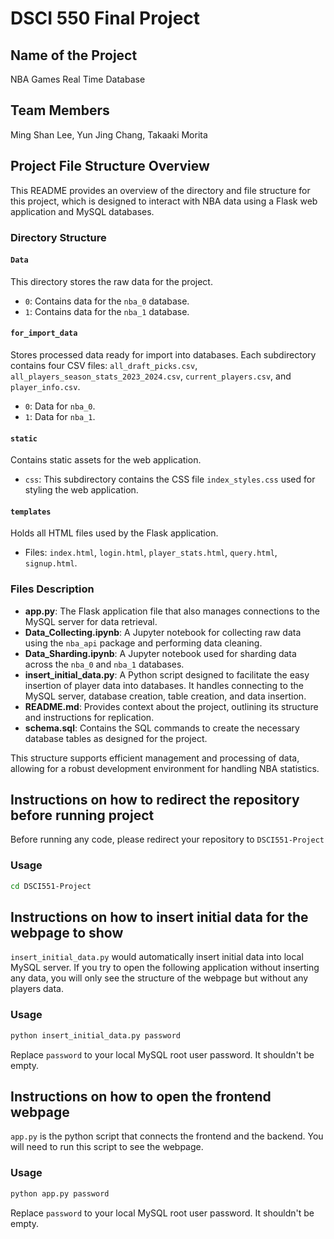 # DSCI 550 Final Project

## Name of the Project

NBA Games Real Time Database

## Team Members

Ming Shan Lee, Yun Jing Chang, Takaaki Morita

## Project File Structure Overview

This README provides an overview of the directory and file structure for this project, which is designed to interact with NBA data using a Flask web application and MySQL databases.

### Directory Structure

#### `Data`
This directory stores the raw data for the project.
- `0`: Contains data for the `nba_0` database.
- `1`: Contains data for the `nba_1` database.

#### `for_import_data`
Stores processed data ready for import into databases. Each subdirectory contains four CSV files: `all_draft_picks.csv`, `all_players_season_stats_2023_2024.csv`, `current_players.csv`, and `player_info.csv`.
- `0`: Data for `nba_0`.
- `1`: Data for `nba_1`.

#### `static`
Contains static assets for the web application.
- `css`: This subdirectory contains the CSS file `index_styles.css` used for styling the web application.

#### `templates`
Holds all HTML files used by the Flask application.
- Files: `index.html`, `login.html`, `player_stats.html`, `query.html`, `signup.html`.

### Files Description

- **app.py**: The Flask application file that also manages connections to the MySQL server for data retrieval.
- **Data_Collecting.ipynb**: A Jupyter notebook for collecting raw data using the `nba_api` package and performing data cleaning.
- **Data_Sharding.ipynb**: A Jupyter notebook used for sharding data across the `nba_0` and `nba_1` databases.
- **insert_initial_data.py**: A Python script designed to facilitate the easy insertion of player data into databases. It handles connecting to the MySQL server, database creation, table creation, and data insertion.
- **README.md**: Provides context about the project, outlining its structure and instructions for replication.
- **schema.sql**: Contains the SQL commands to create the necessary database tables as designed for the project.

This structure supports efficient management and processing of data, allowing for a robust development environment for handling NBA statistics.

## Instructions on how to redirect the repository before running project

Before running any code, please redirect your repository to `DSCI551-Project`

### Usage

```bash
cd DSCI551-Project
```

## Instructions on how to insert initial data for the webpage to show

`insert_initial_data.py` would automatically insert initial data into local MySQL server. If you try to open the following application without inserting any data, you will only see the structure of the webpage but without any players data.

### Usage

```bash
python insert_initial_data.py password
```

Replace `password` to your local MySQL root user password. It shouldn't be empty.

## Instructions on how to open the frontend webpage

`app.py` is the python script that connects the frontend and the backend. You will need to run this script to see the webpage.

### Usage

```bash
python app.py password
```

Replace `password` to your local MySQL root user password. It shouldn't be empty.